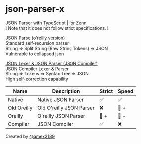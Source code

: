 # json-parser-x

JSON Parser with TypeScript | for Zenn  
! Note that it does not follow strict specifications. !

[JSON Parse (o'reilly version)](/src-oreilly)  
Standard self-recursion parser  
String => Split String (Raw String Tokens) => JSON  
Vulnerable to collapsed json

[JSON Lexer & JSON Parser (JSON Compiler)](/src-lexer)  
JSON Compiler Lexer & Parser  
String => Tokens => Syntax Tree => JSON  
High self-correction capability

|Name|Description|Strict|Speed|
|---|---|---|---|
|Native|Native JSON Parser|✅|✅|
|Old Oreilly|Old O'reilly JSON Parser|❌|🔼 +|
|Oreilly|O'reilly JSON Parser|🔼 +|🔼 -|
|Compiler|JSON Compiler|✅|❌|

Created by [@amex2189](https:///twitter.com/amex2189)
